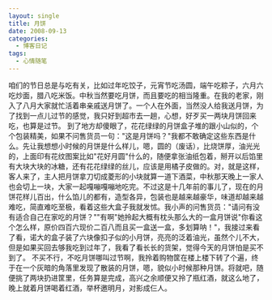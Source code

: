 ```yaml
---
layout: single
title: 月饼
date: 2008-09-13
categories:
  - 博客日记
tags:
  - 心情随笔
---
```


咱们的节日总是与吃有关，比如过年吃饺子，元宵节吃汤圆，端午吃粽子，六月六吃炒面，腊八吃米饭。中秋当然要吃月饼，而且要吃的相当隆重。在我的老家，刚入了八月大家就忙活着串亲戚送月饼了。一个人在外面，当然没人给我送月饼，为了找到一点儿过节的感觉，我只好到超市去一趟，心想，好歹买一两块月饼回来吃，也算是过节。&nbsp;到了地方却傻眼了，花花绿绿的月饼盒子堆的跟小山似的，个个包装精美，如果不问售货员一句：\"这是月饼吗？\"我都不敢确定这些东西是什么。先让我想想小时候的月饼是什么样儿，嗯，圆的（废话），比烧饼厚，油光光的，上面印有花纹图案比如\"花好月圆\"什么的，随便拿张油纸包着，掰开以后馅里有大块大块的冰糖，还有花花绿绿的丝儿，应该是用橘子皮做的。对，就是这样，客人来了，主人把月饼拿刀切成菱形的小块就算一道下酒菜，中秋那天晚上一家人也会切上一块，大家一起嘎嘣嘎嘣地吃完。不过这是十几年前的事儿了，现在的月饼花样儿百出，什么馅儿的都有，造型各异，包装也是越来越豪华，味道却越来越难吃，简直难吃至极，看着这些大盒子我就发怵。我小声的问售货员：\"请问有没有适合自己在家吃的月饼？\"\"有啊\"她拎起大概有枕头那么大的一盒月饼说\"你看这个怎么样，原价四百六现价二百八而且买一盒送一盒，多划算呐！\"，我接过来看了看，诺大的盒子装了六块像扣子似的小月饼，亮亮的泛着油光，虽然个儿不大，但是如果买回去够我吃到过年了，我看了看长长的货架，觉得今天的月饼怕是买不到了。&nbsp;不买不行，不吃月饼哪叫过节啊，我拎着购物筐在楼上楼下转了个遍，终于在一个灰暗的角落里发现了散装的月饼，嗯，貌似小时候那种月饼。将就吧，随便挑了两块扔进筐里，任务算是完成，高兴之余顺便又拎了瓶红酒，就这么地了，晚上就着月饼喝着红酒，举杯邀明月，对影成仨人。
